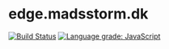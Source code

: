 # edge.madsstorm.dk

[![Build Status](https://travis-ci.org/madsstorm/edge.madsstorm.dk.svg?branch=master)](https://travis-ci.org/madsstorm/edge.madsstorm.dk)
[![Language grade: JavaScript](https://img.shields.io/lgtm/grade/javascript/g/madsstorm/edge.madsstorm.dk.svg?logo=lgtm&logoWidth=18)](https://lgtm.com/projects/g/madsstorm/edge.madsstorm.dk/context:javascript)
